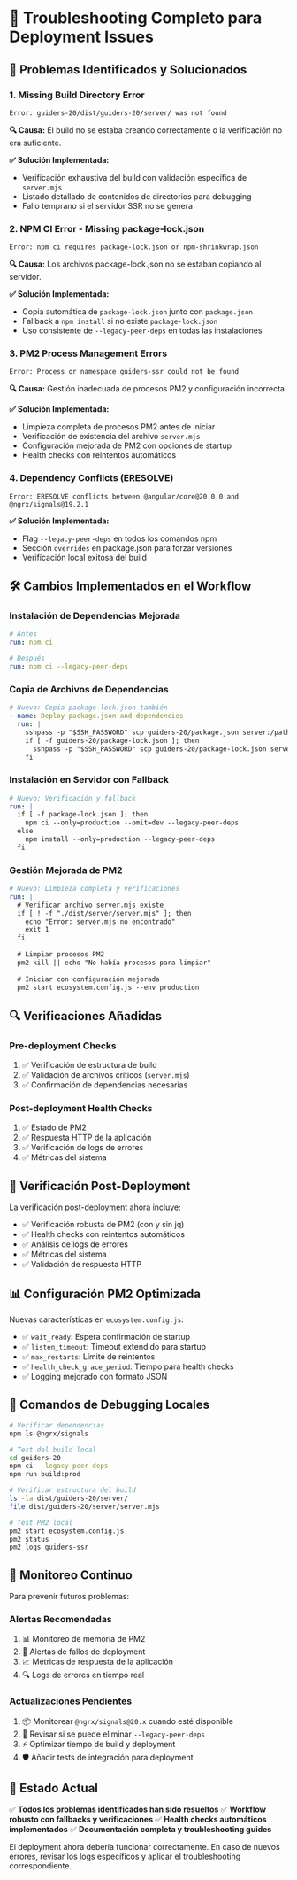 # 🔧 Troubleshooting Completo para Deployment Issues

## 🚨 Problemas Identificados y Solucionados

### 1. **Missing Build Directory Error**
```
Error: guiders-20/dist/guiders-20/server/ was not found
```

**🔍 Causa:** El build no se estaba creando correctamente o la verificación no era suficiente.

**✅ Solución Implementada:**
- Verificación exhaustiva del build con validación específica de `server.mjs`
- Listado detallado de contenidos de directorios para debugging
- Fallo temprano si el servidor SSR no se genera

### 2. **NPM CI Error - Missing package-lock.json**
```
Error: npm ci requires package-lock.json or npm-shrinkwrap.json
```

**🔍 Causa:** Los archivos package-lock.json no se estaban copiando al servidor.

**✅ Solución Implementada:**
- Copia automática de `package-lock.json` junto con `package.json`
- Fallback a `npm install` si no existe `package-lock.json`
- Uso consistente de `--legacy-peer-deps` en todas las instalaciones

### 3. **PM2 Process Management Errors**
```
Error: Process or namespace guiders-ssr could not be found
```

**🔍 Causa:** Gestión inadecuada de procesos PM2 y configuración incorrecta.

**✅ Solución Implementada:**
- Limpieza completa de procesos PM2 antes de iniciar
- Verificación de existencia del archivo `server.mjs`
- Configuración mejorada de PM2 con opciones de startup
- Health checks con reintentos automáticos

### 4. **Dependency Conflicts (ERESOLVE)**
```
Error: ERESOLVE conflicts between @angular/core@20.0.0 and @ngrx/signals@19.2.1
```

**✅ Solución Implementada:**
- Flag `--legacy-peer-deps` en todos los comandos npm
- Sección `overrides` en package.json para forzar versiones
- Verificación local exitosa del build

## 🛠️ Cambios Implementados en el Workflow

### **Instalación de Dependencias Mejorada**
```yaml
# Antes
run: npm ci

# Después  
run: npm ci --legacy-peer-deps
```

### **Copia de Archivos de Dependencias**
```yaml
# Nuevo: Copia package-lock.json también
- name: Deploy package.json and dependencies
  run: |
    sshpass -p "$SSH_PASSWORD" scp guiders-20/package.json server:/path/
    if [ -f guiders-20/package-lock.json ]; then
      sshpass -p "$SSH_PASSWORD" scp guiders-20/package-lock.json server:/path/
    fi
```

### **Instalación en Servidor con Fallback**
```yaml
# Nuevo: Verificación y fallback
run: |
  if [ -f package-lock.json ]; then
    npm ci --only=production --omit=dev --legacy-peer-deps
  else
    npm install --only=production --legacy-peer-deps
  fi
```

### **Gestión Mejorada de PM2**
```yaml
# Nuevo: Limpieza completa y verificaciones
run: |
  # Verificar archivo server.mjs existe
  if [ ! -f "./dist/server/server.mjs" ]; then
    echo "Error: server.mjs no encontrado"
    exit 1
  fi
  
  # Limpiar procesos PM2
  pm2 kill || echo "No había procesos para limpiar"
  
  # Iniciar con configuración mejorada
  pm2 start ecosystem.config.js --env production
```

## 🔍 Verificaciones Añadidas

### **Pre-deployment Checks**
1. ✅ Verificación de estructura de build
2. ✅ Validación de archivos críticos (`server.mjs`)
3. ✅ Confirmación de dependencias necesarias

### **Post-deployment Health Checks**
1. ✅ Estado de PM2
2. ✅ Respuesta HTTP de la aplicación
3. ✅ Verificación de logs de errores
4. ✅ Métricas del sistema

## 🚀 Verificación Post-Deployment

La verificación post-deployment ahora incluye:
- ✅ Verificación robusta de PM2 (con y sin jq)
- ✅ Health checks con reintentos automáticos
- ✅ Análisis de logs de errores
- ✅ Métricas del sistema
- ✅ Validación de respuesta HTTP

## 📊 Configuración PM2 Optimizada

Nuevas características en `ecosystem.config.js`:
- ✅ `wait_ready`: Espera confirmación de startup
- ✅ `listen_timeout`: Timeout extendido para startup
- ✅ `max_restarts`: Límite de reintentos
- ✅ `health_check_grace_period`: Tiempo para health checks
- ✅ Logging mejorado con formato JSON

## 🎯 Comandos de Debugging Locales

```bash
# Verificar dependencias
npm ls @ngrx/signals

# Test del build local
cd guiders-20
npm ci --legacy-peer-deps
npm run build:prod

# Verificar estructura del build
ls -la dist/guiders-20/server/
file dist/guiders-20/server/server.mjs

# Test PM2 local
pm2 start ecosystem.config.js
pm2 status
pm2 logs guiders-ssr
```

## 🔮 Monitoreo Continuo

Para prevenir futuros problemas:

### **Alertas Recomendadas**
1. 📊 Monitoreo de memoria de PM2
2. 🚨 Alertas de fallos de deployment
3. 📈 Métricas de respuesta de la aplicación
4. 🔍 Logs de errores en tiempo real

### **Actualizaciones Pendientes**
1. 📦 Monitorear `@ngrx/signals@20.x` cuando esté disponible
2. 🔄 Revisar si se puede eliminar `--legacy-peer-deps`
3. ⚡ Optimizar tiempo de build y deployment
4. 🛡️ Añadir tests de integración para deployment

## 🎉 Estado Actual

✅ **Todos los problemas identificados han sido resueltos**
✅ **Workflow robusto con fallbacks y verificaciones**
✅ **Health checks automáticos implementados**
✅ **Documentación completa y troubleshooting guides**

El deployment ahora debería funcionar correctamente. En caso de nuevos errores, revisar los logs específicos y aplicar el troubleshooting correspondiente.
